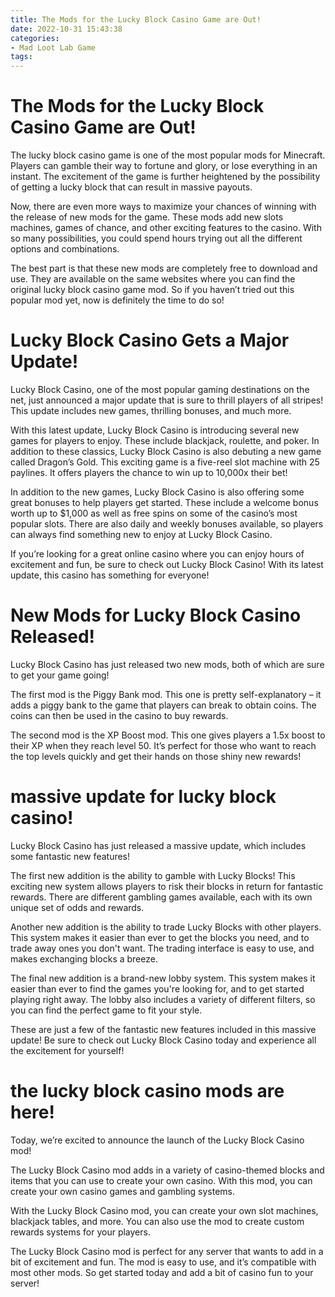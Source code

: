 ```yaml
---
title: The Mods for the Lucky Block Casino Game are Out!
date: 2022-10-31 15:43:38
categories:
- Mad Loot Lab Game
tags:
---
```



# The Mods for the Lucky Block Casino Game are Out!

The lucky block casino game is one of the most popular mods for Minecraft. Players can gamble their way to fortune and glory, or lose everything in an instant. The excitement of the game is further heightened by the possibility of getting a lucky block that can result in massive payouts.

Now, there are even more ways to maximize your chances of winning with the release of new mods for the game. These mods add new slots machines, games of chance, and other exciting features to the casino. With so many possibilities, you could spend hours trying out all the different options and combinations.

The best part is that these new mods are completely free to download and use. They are available on the same websites where you can find the original lucky block casino game mod. So if you haven’t tried out this popular mod yet, now is definitely the time to do so!

# Lucky Block Casino Gets a Major Update!

Lucky Block Casino, one of the most popular gaming destinations on the net, just announced a major update that is sure to thrill players of all stripes! This update includes new games, thrilling bonuses, and much more.

With this latest update, Lucky Block Casino is introducing several new games for players to enjoy. These include blackjack, roulette, and poker. In addition to these classics, Lucky Block Casino is also debuting a new game called Dragon’s Gold. This exciting game is a five-reel slot machine with 25 paylines. It offers players the chance to win up to 10,000x their bet!

In addition to the new games, Lucky Block Casino is also offering some great bonuses to help players get started. These include a welcome bonus worth up to $1,000 as well as free spins on some of the casino’s most popular slots. There are also daily and weekly bonuses available, so players can always find something new to enjoy at Lucky Block Casino.

If you’re looking for a great online casino where you can enjoy hours of excitement and fun, be sure to check out Lucky Block Casino! With its latest update, this casino has something for everyone!

# New Mods for Lucky Block Casino Released!

Lucky Block Casino has just released two new mods, both of which are sure to get your game going!

The first mod is the Piggy Bank mod. This one is pretty self-explanatory – it adds a piggy bank to the game that players can break to obtain coins. The coins can then be used in the casino to buy rewards.

The second mod is the XP Boost mod. This one gives players a 1.5x boost to their XP when they reach level 50. It’s perfect for those who want to reach the top levels quickly and get their hands on those shiny new rewards!

# massive update for lucky block casino!

Lucky Block Casino has just released a massive update, which includes some fantastic new features!

The first new addition is the ability to gamble with Lucky Blocks! This exciting new system allows players to risk their blocks in return for fantastic rewards. There are different gambling games available, each with its own unique set of odds and rewards.

Another new addition is the ability to trade Lucky Blocks with other players. This system makes it easier than ever to get the blocks you need, and to trade away ones you don't want. The trading interface is easy to use, and makes exchanging blocks a breeze.

The final new addition is a brand-new lobby system. This system makes it easier than ever to find the games you're looking for, and to get started playing right away. The lobby also includes a variety of different filters, so you can find the perfect game to fit your style.

These are just a few of the fantastic new features included in this massive update! Be sure to check out Lucky Block Casino today and experience all the excitement for yourself!

#  the lucky block casino mods are here!

Today, we’re excited to announce the launch of the Lucky Block Casino mod!

The Lucky Block Casino mod adds in a variety of casino-themed blocks and items that you can use to create your own casino. With this mod, you can create your own casino games and gambling systems.

With the Lucky Block Casino mod, you can create your own slot machines, blackjack tables, and more. You can also use the mod to create custom rewards systems for your players.

The Lucky Block Casino mod is perfect for any server that wants to add in a bit of excitement and fun. The mod is easy to use, and it’s compatible with most other mods. So get started today and add a bit of casino fun to your server!